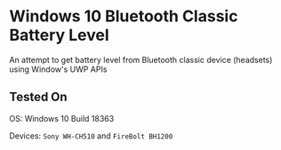 # Windows 10 Bluetooth Classic Battery Level
An attempt to get battery level from Bluetooth classic device (headsets) using Window's UWP APIs 

## Tested On
OS: Windows 10 Build 18363

Devices: `Sony WH-CH510` and `FireBolt BH1200`
